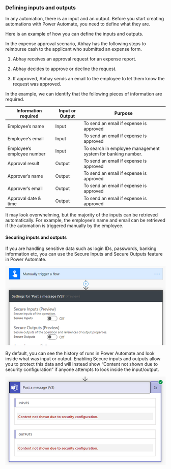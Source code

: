 ### Defining inputs and outputs

In any automation, there is an input and an output. Before you start creating
automations with Power Automate, you need to define what they are.

Here is an example of how you can define the inputs and outputs.

In the expense approval scenario, Abhay has the following steps to reimburse
cash to the applicant who submitted an expense form.

1.  Abhay receives an approval request for an expense report.

2.  Abhay decides to approve or decline the request.

3.  If approved, Abhay sends an email to the employee to let them know the
    request was approved.

In the example, we can identify that the following pieces of information are
required.

| **Information required**   | **Input or Output** | **Purpose**                                                 |
|----------------------------|---------------------|-------------------------------------------------------------|
| Employee’s name            | Input               | To send an email if expense is approved                     |
| Employee’s email           | Input               | To send an email if expense is approved                     |
| Employee’s employee number | Input               | To search in employee management system for banking number. |
| Approval result            | Output              | To send an email if expense is approved                     |
| Approver’s name            | Output              | To send an email if expense is approved                     |
| Approver’s email           | Output              | To send an email if expense is approved                     |
| Approval date & time       | Output              | To send an email if expense is approved                     |

It may look overwhelming, but the majority of the inputs can be retrieved
automatically. For example, the employee’s name and email can be retrieved if
the automation is triggered manually by the employee.

#### Securing inputs and outputs

If you are handling sensitive data such as login IDs, passwords, banking
information etc, you can use the Secure Inputs and Secure Outputs feature in
Power Automate.

![Secure inputs and outputs setting](media/secure-input-output.png "Secure inputs and outputs setting")

By default, you can see the history of runs in Power Automate and look inside
what was input or output. Enabling Secure inputs and outputs allow you to
protect this data and will instead show “Content not shown due to security
configuration” if anyone attempts to look inside the input/output.

![Sample run history with secure inputs and outputs enabled](media/sample-run-history.png "Sample run history with secure inputs and outputs enabled")
